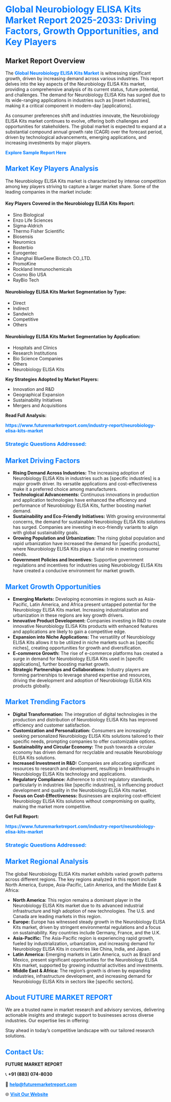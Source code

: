 <h1 style="color: #007BFF;">Global Neurobiology ELISA Kits Market Report 2025-2033: Driving Factors, Growth Opportunities, and Key Players</h1>

<section id="overview">
<h2>Market Report Overview</h2>
<p>The <a href="https://www.futuremarketreport.com/industry-report/neurobiology-elisa-kits-market" style="color: #007BFF; text-decoration: none;"><strong>Global Neurobiology ELISA Kits Market</strong></a> is witnessing significant growth, driven by increasing demand across various industries. This report delves into the key aspects of the Neurobiology ELISA Kits market, providing a comprehensive analysis of its current status, future potential, and challenges. The demand for Neurobiology ELISA Kits has surged due to its wide-ranging applications in industries such as [insert industries], making it a critical component in modern-day [applications].</p>
<p>As consumer preferences shift and industries innovate, the Neurobiology ELISA Kits market continues to evolve, offering both challenges and opportunities for stakeholders. The global market is expected to expand at a substantial compound annual growth rate (CAGR) over the forecast period, driven by technological advancements, emerging applications, and increasing investments by major players.</p>
</section>

<section id="overview">
<p><a href="https://www.futuremarketreport.com/request-sample/reportId=125386" style="color: #007BFF; text-decoration: none;"><strong>Explore Sample Report Here</strong></a></p>
</section>

<section id="key-players">
<h2 style="color: #007BFF;">Market Key Players Analysis</h2>
<p>The Neurobiology ELISA Kits market is characterized by intense competition among key players striving to capture a larger market share. Some of the leading companies in the market include:</p>
<h4>Key Players Covered in the Neurobiology ELISA Kits Report:</h4>
<ul><li>Sino Biological</li><li>Enzo Life Sciences</li><li>Sigma-Aldrich</li><li>Thermo Fisher Scientific</li><li>Biosensis</li><li>Neuromics</li><li>Bosterbio</li><li>Eurogentec</li><li>Shanghai BlueGene Biotech CO.,LTD.</li><li>PromoKine</li><li>Rockland Immunochemicals</li><li>Cosmo Bio USA</li><li>RayBio Tech</li></ul>
<h4>Neurobiology ELISA Kits Market Segmentation by Type:</h4>
<ul><li>Direct</li><li>Indirect</li><li>Sandwich</li><li>Competitive</li><li>Others</li></ul>

<h4>Neurobiology ELISA Kits Market Segmentation by Application:</h4>
<ul><li>Hospitals and Clinics</li><li>Research Institutions</li><li>Bio Science Companies</li><li>Others</li><li>Neurobiology ELISA Kits</li></ul>
<p><strong>Key Strategies Adopted by Market Players:</strong></p>
<ul>
<li>Innovation and R&D</li>
<li>Geographical Expansion</li>
<li>Sustainability Initiatives</li>
<li>Mergers and Acquisitions</li>
</ul>
</section>

<section>
<p><strong>Read Full Analysis: </strong></p><a href="https://www.futuremarketreport.com/industry-report/neurobiology-elisa-kits-market" style="color: #007BFF; text-decoration: none;"><strong>https://www.futuremarketreport.com/industry-report/neurobiology-elisa-kits-market</strong></a>
<h3 style="color: #007BFF;">Strategic Questions Addressed:</h3>
</section>

<section id="driving-factors">
<h2 style="color: #007BFF;">Market Driving Factors</h2>
<ul>
<li><strong>Rising Demand Across Industries:</strong> The increasing adoption of Neurobiology ELISA Kits in industries such as [specific industries] is a major growth driver. Its versatile applications and cost-effectiveness make it a preferred choice among manufacturers.</li>
<li><strong>Technological Advancements:</strong> Continuous innovations in production and application technologies have enhanced the efficiency and performance of Neurobiology ELISA Kits, further boosting market demand.</li>
<li><strong>Sustainability and Eco-Friendly Initiatives:</strong> With growing environmental concerns, the demand for sustainable Neurobiology ELISA Kits solutions has surged. Companies are investing in eco-friendly variants to align with global sustainability goals.</li>
<li><strong>Growing Population and Urbanization:</strong> The rising global population and rapid urbanization have increased the demand for [specific products], where Neurobiology ELISA Kits plays a vital role in meeting consumer needs.</li>
<li><strong>Government Policies and Incentives:</strong> Supportive government regulations and incentives for industries using Neurobiology ELISA Kits have created a conducive environment for market growth.</li>
</ul>
</section>

<section id="growth-opportunities">
<h2 style="color: #007BFF;">Market Growth Opportunities</h2>
<ul>
<li><strong>Emerging Markets:</strong> Developing economies in regions such as Asia-Pacific, Latin America, and Africa present untapped potential for the Neurobiology ELISA Kits market. Increasing industrialization and urbanization in these regions are key growth drivers.</li>
<li><strong>Innovative Product Development:</strong> Companies investing in R&D to create innovative Neurobiology ELISA Kits products with enhanced features and applications are likely to gain a competitive edge.</li>
<li><strong>Expansion into Niche Applications:</strong> The versatility of Neurobiology ELISA Kits allows it to be utilized in niche markets such as [specific niches], creating opportunities for growth and diversification.</li>
<li><strong>E-commerce Growth:</strong> The rise of e-commerce platforms has created a surge in demand for Neurobiology ELISA Kits used in [specific applications], further boosting market growth.</li>
<li><strong>Strategic Partnerships and Collaborations:</strong> Industry players are forming partnerships to leverage shared expertise and resources, driving the development and adoption of Neurobiology ELISA Kits products globally.</li>
</ul>
</section>

<section id="trending-factors">
<h2 style="color: #007BFF;">Market Trending Factors</h2>
<ul>
<li><strong>Digital Transformation:</strong> The integration of digital technologies in the production and distribution of Neurobiology ELISA Kits has improved efficiency and customer satisfaction.</li>
<li><strong>Customization and Personalization:</strong> Consumers are increasingly seeking personalized Neurobiology ELISA Kits solutions tailored to their specific needs, prompting companies to offer customizable options.</li>
<li><strong>Sustainability and Circular Economy:</strong> The push towards a circular economy has driven demand for recyclable and reusable Neurobiology ELISA Kits solutions.</li>
<li><strong>Increased Investment in R&D:</strong> Companies are allocating significant resources to research and development, resulting in breakthroughs in Neurobiology ELISA Kits technology and applications.</li>
<li><strong>Regulatory Compliance:</strong> Adherence to strict regulatory standards, particularly in industries like [specific industries], is influencing product development and quality in the Neurobiology ELISA Kits market.</li>
<li><strong>Focus on Cost-Effectiveness:</strong> Businesses are exploring cost-efficient Neurobiology ELISA Kits solutions without compromising on quality, making the market more competitive.</li>
</ul>
</section>

<section>
<p><strong>Get Full Report: </strong></p><a href="https://www.futuremarketreport.com/industry-report/neurobiology-elisa-kits-market" style="color: #007BFF; text-decoration: none;"><strong>https://www.futuremarketreport.com/industry-report/neurobiology-elisa-kits-market</strong></a>
<h3 style="color: #007BFF;">Strategic Questions Addressed:</h3>
</section>


<section id="regional-analysis">
<h2 style="color: #007BFF;">Market Regional Analysis</h2>
<p>The global Neurobiology ELISA Kits market exhibits varied growth patterns across different regions. The key regions analyzed in this report include North America, Europe, Asia-Pacific, Latin America, and the Middle East & Africa:</p>
<ul>
<li><strong>North America:</strong> This region remains a dominant player in the Neurobiology ELISA Kits market due to its advanced industrial infrastructure and high adoption of new technologies. The U.S. and Canada are leading markets in this region.</li>
<li><strong>Europe:</strong> Europe has witnessed steady growth in the Neurobiology ELISA Kits market, driven by stringent environmental regulations and a focus on sustainability. Key countries include Germany, France, and the U.K.</li>
<li><strong>Asia-Pacific:</strong> The Asia-Pacific region is experiencing rapid growth, fueled by industrialization, urbanization, and increasing demand for Neurobiology ELISA Kits in countries like China, India, and Japan.</li>
<li><strong>Latin America:</strong> Emerging markets in Latin America, such as Brazil and Mexico, present significant opportunities for the Neurobiology ELISA Kits market, supported by growing industrial activities and investments.</li>
<li><strong>Middle East & Africa:</strong> The region’s growth is driven by expanding industries, infrastructure development, and increasing demand for Neurobiology ELISA Kits in sectors like [specific sectors].</li>
</ul>
</section>

<footer>
<h2 style="color: #007BFF;">About FUTURE MARKET REPORT</h2>
<p>We are a trusted name in market research and advisory services, delivering actionable insights and strategic support to businesses across diverse industries. Our expertise lies in offering:</p>

<p>Stay ahead in today’s competitive landscape with our tailored research solutions.</p>

<h2 style="color: #007BFF;">Contact Us:</h2>
<p><strong>FUTURE MARKET REPORT</strong></p>
<p>📞 <strong>+91 (883) 074-8030</strong></p>
<p>📧 <strong><a href="mailto:help@futuremarketreport.com" style="color: #007BFF;">help@futuremarketreport.com</a></strong></p>
<p>🌐 <strong><a href="https://www.futuremarketreport.com/" style="color: #007BFF;">Visit Our Website</a></strong></p>
</footer>